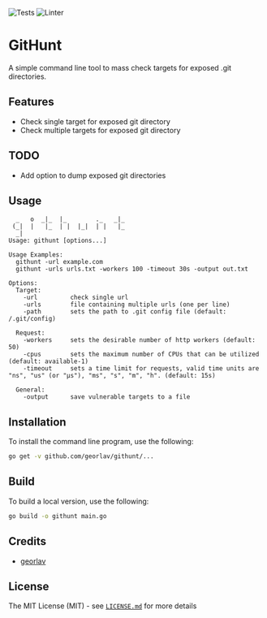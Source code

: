![Tests](https://github.com/georlav/githunt/workflows/Tests/badge.svg)
![Linter](https://github.com/georlav/githunt/workflows/Golang-CI/badge.svg)

# GitHunt
A simple command line tool to mass check targets for exposed .git directories.

## Features
 * Check single target for exposed git directory
 * Check multiple targets for exposed git directory
## TODO
 * Add option to dump exposed git directories

## Usage
```text
  _   o  _|_  |_        ._   _|_ 
 (_|  |   |_  | |  |_|  | |   |_   
  _|
Usage: githunt [options...] 

Usage Examples:
  githunt -url example.com
  githunt -urls urls.txt -workers 100 -timeout 30s -output out.txt

Options:
  Target:
    -url         check single url
    -urls        file containing multiple urls (one per line)
    -path        sets the path to .git config file (default: /.git/config)

  Request:
    -workers     sets the desirable number of http workers (default: 50)
    -cpus        sets the maximum number of CPUs that can be utilized (default: available-1)
    -timeout     sets a time limit for requests, valid time units are "ns", "us" (or "µs"), "ms", "s", "m", "h". (default: 15s)
  
  General:
    -output      save vulnerable targets to a file
```

## Installation
To install the command line program, use the following:
```bash
go get -v github.com/georlav/githunt/...
```

## Build
To build a local version, use the following:
```bash
go build -o githunt main.go
```

## Credits
 * [georlav](https://github.com/georlav)

## License
The MIT License (MIT) - see [`LICENSE.md`](https://github.com/georlav/githunt/blob/master/LICENSE.md) for more details
